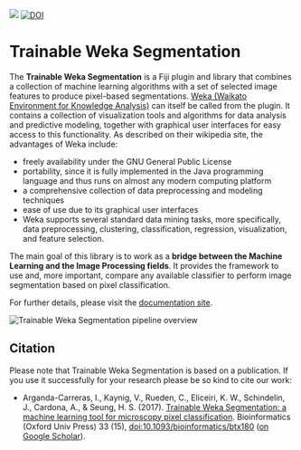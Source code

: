 [![](https://github.com/fiji/Trainable_Segmentation/actions/workflows/build-main.yml/badge.svg)](https://github.com/fiji/Trainable_Segmentation/actions/workflows/build-main.yml)
[![DOI](https://zenodo.org/badge/doi/10.5281/zenodo.59290.svg)](http://dx.doi.org/10.5281/zenodo.59290)

Trainable Weka Segmentation
======================
The **Trainable Weka Segmentation** is a Fiji plugin and library that combines a collection of machine learning algorithms with a set of selected image features to produce pixel-based segmentations. [Weka (Waikato Environment for Knowledge Analysis)](http://www.cs.waikato.ac.nz/ml/weka/) can itself be called from the plugin. It contains a collection of visualization tools and algorithms for data analysis and predictive modeling, together with graphical user interfaces for easy access to this functionality. As described on their wikipedia site, the advantages of Weka include:

- freely availability under the GNU General Public License
- portability, since it is fully implemented in the Java programming language and thus runs on almost any modern computing platform
- a comprehensive collection of data preprocessing and modeling techniques
- ease of use due to its graphical user interfaces
- Weka supports several standard data mining tasks, more specifically, data preprocessing, clustering, classification, regression, visualization, and feature selection.

The main goal of this library is to work as a **bridge between the Machine Learning and the Image Processing fields**. It provides the framework to use and, more important, compare any available classifier to perform image segmentation based on pixel classification.

For further details, please visit the [documentation site](https://imagej.net/Trainable_Weka_Segmentation).

![Trainable Weka Segmentation pipeline overview](https://imagej.net/media/plugins/tws/tws-pipeline.png)

Citation
--------
Please note that Trainable Weka Segmentation is based on a publication. If you use it successfully for your research please be so kind to cite our work:
* Arganda-Carreras, I., Kaynig, V., Rueden, C., Eliceiri, K. W., Schindelin, J., Cardona, A., & Seung, H. S. (2017). [Trainable Weka Segmentation: a machine learning tool for microscopy pixel classification](https://academic.oup.com/bioinformatics/article-abstract/doi/10.1093/bioinformatics/btx180/3092362/Trainable-Weka-Segmentation-a-machine-learning). Bioinformatics (Oxford Univ Press) 33 (15), [doi:10.1093/bioinformatics/btx180](http://dx.doi.org/10.1093%2Fbioinformatics%2Fbtx180) ([on Google Scholar](http://scholar.google.com/scholar?cluster=12995971888361615836)).
